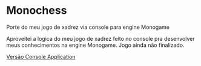 # Monochess
Porte do meu jogo de xadrez via console para engine Monogame

Aproveitei a logica do meu jogo de xadrez feito no console pra desenvolver meus conhecimentos na engine Monogame. Jogo ainda não finalizado.

[Versão Console Application](https://github.com/FrodoCompacto/console-chess)
